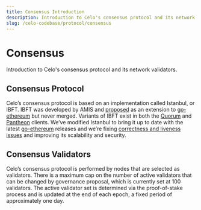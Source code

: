 ```yaml
---
title: Consensus Introduction
description: Introduction to Celo's consensus protocol and its network validators.
slug: /celo-codebase/protocol/consensus
---
```

# Consensus 

Introduction to Celo's consensus protocol and its network validators.

## Consensus Protocol

Celo’s consensus protocol is based on an implementation called Istanbul, or IBFT. IBFT was developed by AMIS and [proposed](https://github.com/ethereum/EIPs/issues/650) as an extension to [go-ethereum](https://github.com/ethereum/go-ethereum) but never merged. Variants of IBFT exist in both the [Quorum](https://github.com/jpmorganchase/quorum) and [Pantheon](https://github.com/PegaSysEng/pantheon) clients.  We’ve modified Istanbul to bring it up to date with the latest [go-ethereum](https://github.com/ethereum/go-ethereum) releases and we’re fixing [correctness and liveness issues](https://arxiv.org/abs/1901.07160) and improving its scalability and security.

## Consensus Validators

Celo’s consensus protocol is performed by nodes that are selected as validators. There is a maximum cap on the number of active validators that can be changed by governance proposal, which is currently set at 100 validators. The active validator set is determined via the proof-of-stake process and is updated at the end of each epoch, a fixed period of approximately one day.
